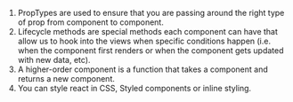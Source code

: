 1.  PropTypes are used to ensure that you are passing around the right type of prop from component to component.
2.  Lifecycle methods are special methods each component can have that allow us to hook into the views when specific conditions happen (i.e. when the component first renders or when the component gets updated with new data, etc).
3.  A higher-order component is a function that takes a component and returns a new component.
4.  You can style react in CSS, Styled components or inline styling.
